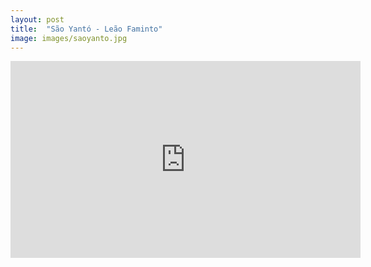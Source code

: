 ```yaml
---
layout: post
title:  "São Yantó - Leão Faminto"
image: images/saoyanto.jpg
---
```


<div class="video-container">
    <iframe width="560" height="315" src="https://www.youtube.com/embed/nuIQxCxC3D0?controls=1" frameborder="0" allow="accelerometer; autoplay; encrypted-media; gyroscope; picture-in-picture" allowfullscreen></iframe>
</div>
